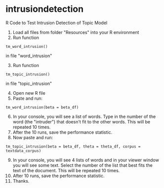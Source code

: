 # intrusiondetection
R Code to Test Intrusion Detection of Topic Model

1. Load all files from folder "Resources" into your R environment
2. Run function 
```
tm_word_intrusion()
```
in file "word_intrusion"

3. Run function 
```
tm_topic_intrusion()
```
in file "topic_intrusion"

4. Open new R file
5. Paste and run:
``` 
tm_word_intrusion(beta = beta_df)
```
6. In your console, you will see a list of words. Type in the number of the word (the "intruder") that doesn't fit to the other words. This will be repeated 10 times.
7. After the 10 runs, save the performance statistic.
8. Now paste and run: 
```
tm_topic_intrusion(beta = beta_df, theta = theta_df, corpus = textdata_corpus)
```
9. In your console, you will see 4 lists of words and in your viewer window you will see some text. Select the number of the list that best fits the text of the document. This will be repeated 10 times.
10. After 10 runs, save the performance statistic.
11. Thanks.
